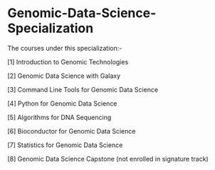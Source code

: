 # Genomic-Data-Science-Specialization
The courses under this specialization:-

[1] Introduction to Genomic Technologies

[2] Genomic Data Science with Galaxy

[3] Command Line Tools for Genomic Data Science

[4] Python for Genomic Data Science

[5] Algorithms for DNA Sequencing

[6] Bioconductor for Genomic Data Science

[7] Statistics for Genomic Data Science

[8] Genomic Data Science Capstone (not enrolled in signature track)
